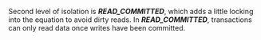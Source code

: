 Second level of isolation is ___READ_COMMITTED___, which adds a little locking into the equation to avoid dirty reads. In ___READ_COMMITTED___, transactions can only read data once writes have been committed.
